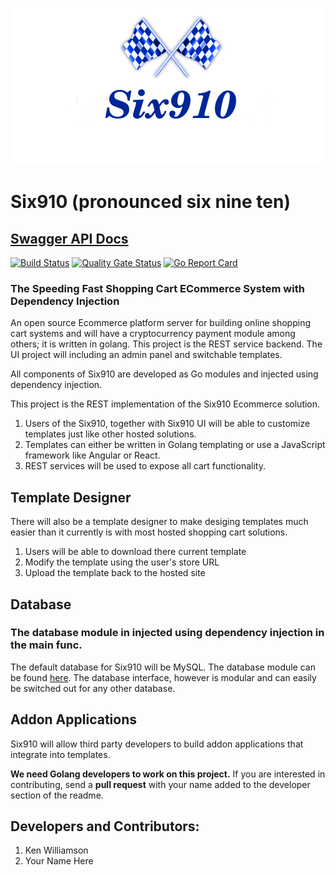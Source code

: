 ![](./six910.png)

# Six910 (pronounced six nine ten)

## [Swagger API Docs](http://api-swagger-docs.six910.com/swagger/index.html)

[![Build Status](https://travis-ci.org/Ulbora/Six910.svg?branch=master)](https://travis-ci.org/Ulbora/Six910)
[![Quality Gate Status](https://sonarcloud.io/api/project_badges/measure?project=Six910&metric=alert_status)](https://sonarcloud.io/dashboard?id=Six910)
[![Go Report Card](https://goreportcard.com/badge/github.com/Ulbora/Six910)](https://goreportcard.com/report/github.com/Ulbora/Six910)


### The Speeding Fast Shopping Cart ECommerce System with Dependency Injection
An open source Ecommerce platform server for building online shopping cart systems and will have a cryptocurrency payment module among others; it is written in golang. This project is the REST service backend. The UI project will including an admin panel and switchable templates.

All components of Six910 are developed as Go modules and injected using dependency injection.



This project is the REST implementation of the Six910 Ecommerce solution. 

1. Users of the Six910, together with Six910 UI will be able to customize templates just like other hosted solutions.
2. Templates can either be written in Golang templating or use a JavaScript framework like Angular or React.
3. REST services will be used to expose all cart functionality.

## Template Designer
There will also be a template designer to make desiging templates much easier than it currently is with most hosted shopping cart solutions.

1. Users will be able to download there current template
2. Modify the template using the user's store URL
3. Upload the template back to the hosted site

## Database
### The database module in injected using dependency injection in the main func.
The default database for Six910 will be MySQL. The database module can be found [here](https://github.com/Ulbora/six910-mysql). The database interface, however is modular and can easily be switched out for any other database.

## Addon Applications
Six910 will allow third party developers to build addon applications that integrate into templates.

**We need Golang developers to work on this project.** If you are interested in contributing, send a **pull request** with your name added to the developer section of the readme.

## Developers and Contributors:

1. Ken Williamson
2. Your Name Here


